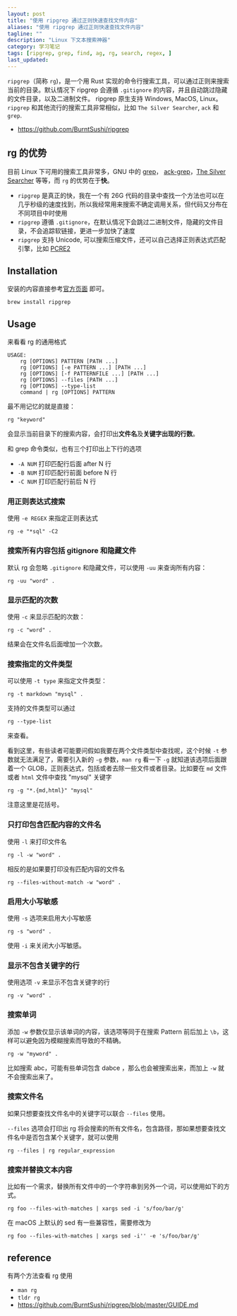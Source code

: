 ```yaml
---
layout: post
title: "使用 ripgrep 通过正则快速查找文件内容"
aliases: "使用 ripgrep 通过正则快速查找文件内容"
tagline: ""
description: "Linux 下文本搜索神器"
category: 学习笔记
tags: [ripgrep, grep, find, ag, rg, search, regex, ]
last_updated:
---
```


`ripgrep`（简称 `rg`)，是一个用 Rust 实现的命令行搜索工具，可以通过正则来搜索当前的目录。默认情况下 ripgrep 会遵循 `.gitignore` 的内容，并且自动跳过隐藏的文件目录，以及二进制文件。 ripgrep 原生支持 Windows, MacOS, Linux。`ripgrep` 和其他流行的搜索工具非常相似，比如 `The Silver Searcher`, `ack` 和 `grep`.

- <https://github.com/BurntSushi/ripgrep>

## rg 的优势

目前 Linux 下可用的搜索工具非常多，GNU 中的 [grep](/post/2017/09/grep.html)， [ack-grep](/post/2017/10/ack-grep.html)，[The Silver Searcher](/post/2019/04/the-silver-searcher.html) 等等，而 `rg` 的优势在于**快**。

- `ripgrep` 是真正的快，我在一个有 26G 代码的目录中查找一个方法也可以在几乎秒级的速度找到，所以我经常用来搜索不确定调用关系，但代码又分布在不同项目中时使用
- `ripgrep` 遵循 `.gitignore`，在默认情况下会跳过二进制文件，隐藏的文件目录，不会追踪软链接，更进一步加快了速度
- `ripgrep` 支持 Unicode, 可以搜索压缩文件，还可以自己选择正则表达式匹配引擎，比如 [PCRE2](https://www.pcre.org/current/doc/html/pcre2syntax.html)


## Installation
安装的内容直接参考[官方页面](https://github.com/BurntSushi/ripgrep) 即可。

    brew install ripgrep

## Usage
来看看 rg 的通用格式

	USAGE:
		rg [OPTIONS] PATTERN [PATH ...]
		rg [OPTIONS] [-e PATTERN ...] [PATH ...]
		rg [OPTIONS] [-f PATTERNFILE ...] [PATH ...]
		rg [OPTIONS] --files [PATH ...]
		rg [OPTIONS] --type-list
		command | rg [OPTIONS] PATTERN

最不用记忆的就是直接：

	rg "keyword"

会显示当前目录下的搜索内容，会打印出**文件名**及**关键字出现的行数**。

和 grep 命令类似，也有三个打印出上下行的选项

- `-A NUM` 打印匹配行后面 after N 行
- `-B NUM` 打印匹配行前面 before N 行
- `-C NUM` 打印匹配行前后 N 行

### 用正则表达式搜索
使用 `-e REGEX` 来指定正则表达式

	rg -e "*sql" -C2

### 搜索所有内容包括 gitignore 和隐藏文件
默认 rg 会忽略 `.gitignore` 和隐藏文件，可以使用 `-uu` 来查询所有内容：

	rg -uu "word" .

### 显示匹配的次数
使用 `-c` 来显示匹配的次数：

	rg -c "word" .

结果会在文件名后面增加一个次数。

### 搜索指定的文件类型
可以使用 `-t type` 来指定文件类型：

	rg -t markdown "mysql" .

支持的文件类型可以通过

	rg --type-list

来查看。

看到这里，有些读者可能要问假如我要在两个文件类型中查找呢，这个时候 `-t` 参数就无法满足了，需要引入新的 `-g` 参数，`man rg` 看一下 `-g` 就知道该选项后面跟着一个 GLOB，正则表达式，包括或者去除一些文件或者目录。比如要在 `md` 文件或者 `html` 文件中查找 "mysql" 关键字

	rg -g "*.{md,html}" "mysql"

注意这里是花括号。

### 只打印包含匹配内容的文件名

使用 `-l` 来打印文件名

	rg -l -w "word" .

相反的是如果要打印没有匹配内容的文件名

	rg --files-without-match -w "word" .

### 启用大小写敏感
使用 `-s` 选项来启用大小写敏感

	rg -s "word" .

使用 `-i` 来关闭大小写敏感。

### 显示不包含关键字的行
使用选项 `-v` 来显示不包含关键字的行

	rg -v "word" .

### 搜索单词

添加 `-w` 参数仅显示该单词的内容，该选项等同于在搜索 Pattern 前后加上 `\b`，这样可以避免因为模糊搜索而导致的不精确。

	rg -w "myword" .

比如搜索 abc，可能有些单词包含 dabce ，那么也会被搜索出来，而加上 `-w` 就不会搜索出来了。

### 搜索文件名
如果只想要查找文件名中的关键字可以联合 `--files` 使用。

`--files` 选项会打印出 rg 将会搜索的所有文件名，包含路径，那如果想要查找文件名中是否包含某个关键字，就可以使用

```
rg --files | rg regular_expression
```

### 搜索并替换文本内容

比如有一个需求，替换所有文件中的一个字符串到另外一个词，可以使用如下的方式。

```
rg foo --files-with-matches | xargs sed -i 's/foo/bar/g'
```

在 macOS 上默认的 sed 有一些兼容性，需要修改为 

```
rg foo --files-with-matches | xargs sed -i'' -e 's/foo/bar/g'
```

## reference

有两个方法查看 rg 使用

- `man rg`
- `tldr rg`
- <https://github.com/BurntSushi/ripgrep/blob/master/GUIDE.md>
